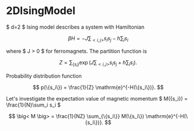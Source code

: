 # 2DIsingModel

$ d=2 $ Ising model describes a system with Hamiltonian

$$ \beta H = - J \sum_{<i,j>}s_is_j - h \sum_i s_i $$

where $ J > 0 $ for ferromagnets. The partition function is

$$ Z = \sum_{\{s_i\}} \exp \Bigg( J \sum_{<i,j>}s_is_j + h \sum_i s_i \Bigg). $$

Probability distribution function

$$ p(\{s_i\}) = \frac{1}{Z} \mathrm{e}^{-H(\{s_i\})}. $$

Let's investigate the expectation value of magnetic momentum $ M(\{s_i\}) = \frac{1}{N}\sum_i s_i $

$$ \big< M \big> = \frac{1}{NZ} \sum_{\{s_i\}} M(\{s_i\}) \mathrm{e}^{-H(\{s_i\})}. $$
